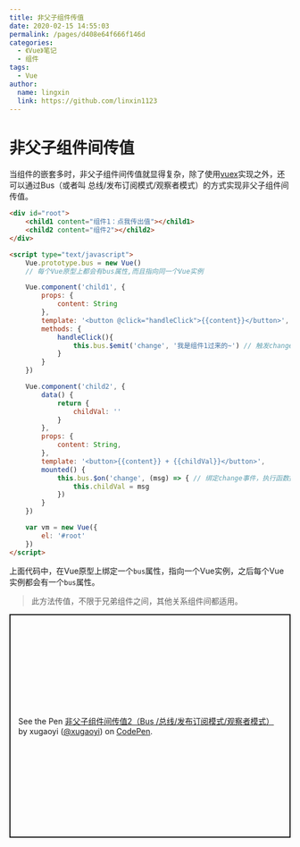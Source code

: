 ```yaml
---
title: 非父子组件传值
date: 2020-02-15 14:55:03
permalink: /pages/d408e64f666f146d
categories: 
  - 《Vue》笔记
  - 组件
tags: 
  - Vue
author: 
  name: lingxin
  link: https://github.com/linxin1123
---
```

# 非父子组件间传值

当组件的嵌套多时，非父子组件间传值就显得复杂，除了使用[vuex](https://vuex.vuejs.org/zh/)实现之外，还可以通过Bus（或者叫 总线/发布订阅模式/观察者模式）的方式实现非父子组件间传值。

<!-- more -->

<div id="root">
		<child1 content="组件1：点我传出值"></child1>
		<child2 content="组件2"></child2>
	</div>

```html
<div id="root">
    <child1 content="组件1：点我传出值"></child1>
    <child2 content="组件2"></child2>
</div>

<script type="text/javascript">
	Vue.prototype.bus = new Vue()
	// 每个Vue原型上都会有bus属性,而且指向同一个Vue实例

	Vue.component('child1', {
		props: {
			content: String
		},
		template: '<button @click="handleClick">{{content}}</button>',
		methods: {
			handleClick(){
				this.bus.$emit('change', '我是组件1过来的~') // 触发change事件，传出值
			}
		}
	})

	Vue.component('child2', {
		data() {
			return {
				childVal: ''
			}
		},
		props: {
			content: String,
		},
		template: '<button>{{content}} + {{childVal}}</button>',
		mounted() {
			this.bus.$on('change', (msg) => { // 绑定change事件，执行函数接收值
				this.childVal = msg
			})
		}
	})

	var vm = new Vue({
		el: '#root'
	})
</script>
```
上面代码中，在Vue原型上绑定一个`bus`属性，指向一个Vue实例，之后每个Vue实例都会有一个`bus`属性。

> 此方法传值，不限于兄弟组件之间，其他关系组件间都适用。

<p class="codepen" data-height="400" data-theme-id="light" data-default-tab="js,result" data-user="xugaoyi" data-slug-hash="wvaGwEj" style="height: 400px; box-sizing: border-box; display: flex; align-items: center; justify-content: center; border: 2px solid; margin: 1em 0; padding: 1em;" data-pen-title="非父子组件间传值2（Bus /总线/发布订阅模式/观察者模式）">
  <span>See the Pen <a href="https://codepen.io/xugaoyi/pen/wvaGwEj">
  非父子组件间传值2（Bus /总线/发布订阅模式/观察者模式）</a> by xugaoyi (<a href="https://codepen.io/xugaoyi">@xugaoyi</a>)
  on <a href="https://codepen.io">CodePen</a>.</span>
</p>
<script async src="https://static.codepen.io/assets/embed/ei.js"></script>
